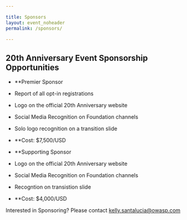 ```yaml
---

title: Sponsors
layout: event_noheader
permalink: /sponsors/

---
```


## 20th Anniversary Event Sponsorship Opportunities 

* **Premier Sponsor
 * Report of all opt-in registrations 
 * Logo on the official 20th Anniversary website
 * Social Media Recognition on Foundation channels
 * Solo logo recognition on a transition slide
* **Cost: $7,500/USD

* **Supporting Sponsor
 * Logo on the official 20th Anniversary website
 * Social Media Recognition on Foundation channels
 * Recogntion on transistion slide
* **Cost: $4,000/USD

Interested in Sponsoring? Please contact <kelly.santalucia@owasp.com> 
